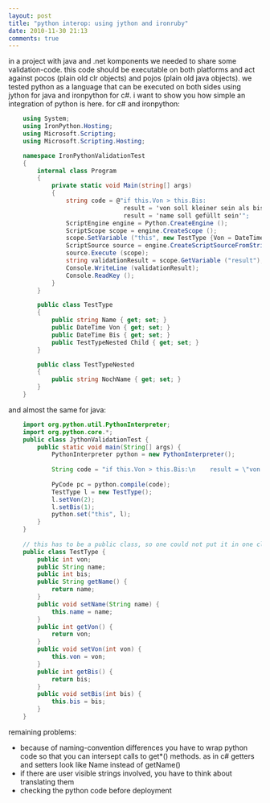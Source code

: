 ```yaml
---
layout: post
title: "python interop: using jython and ironruby"
date: 2010-11-30 21:13
comments: true
---
```

in a project with java and .net komponents we needed to share some validation-code. this code should be executable on both platforms and act against pocos (plain old clr objects) and pojos (plain old java objects). 
we tested python as a language that can be executed on both sides using jython for java and ironpython for c#. i want to show you how simple an integration of python is here. 
for c# and ironpython:

``` csharp
	using System;
	using IronPython.Hosting;
	using Microsoft.Scripting;
	using Microsoft.Scripting.Hosting;

	namespace IronPythonValidationTest
	{  
		internal class Program
		{    
			private static void Main(string[] args)
			{      
				string code = @"if this.Von > this.Bis:    
								result = 'von soll kleiner sein als bis'elif this.Child.Name != '':    
								result = 'name soll gefüllt sein'";      
				ScriptEngine engine = Python.CreateEngine ();      
				ScriptScope scope = engine.CreateScope ();      
				scope.SetVariable ("this", new TestType {Von = DateTime.Now.AddDays(1), Bis = DateTime.Now, Child = new TestTypeNested()});      
				ScriptSource source = engine.CreateScriptSourceFromString (code, SourceCodeKind.SingleStatement);      
				source.Execute (scope);      
				string validationResult = scope.GetVariable ("result");      
				Console.WriteLine (validationResult);      
				Console.ReadKey ();
			}
		}

		public class TestType
		{    
			public string Name { get; set; }
			public DateTime Von { get; set; }
			public DateTime Bis { get; set; }
			public TestTypeNested Child { get; set; }
		}

		public class TestTypeNested
		{    
			public string NochName { get; set; }
		}
	}
```

and almost the same for java:

``` java
	import org.python.util.PythonInterpreter;
	import org.python.core.*;
	public class JythonValidationTest {
		public static void main(String[] args) {
			PythonInterpreter python = new PythonInterpreter();
	
			String code = "if this.Von > this.Bis:\n    result = \"von soll kleiner sein als bis\"\nelif this.Child.Name != \"\":\n    result = \"name soll gefüllt sein\"";
	
			PyCode pc = python.compile(code);
			TestType l = new TestType();
			l.setVon(2);        
			l.setBis(1);
			python.set("this", l);
		}
	}
	
	// this has to be a public class, so one could not put it in one classfile
	public class TestType {    
		public int von;    
		public String name;    
		public int bis;    
		public String getName() {        
			return name;    
		}    
		public void setName(String name) {        
			this.name = name;    
		}    
		public int getVon() {        
			return von;    
		}    
		public void setVon(int von) {        
			this.von = von;    
		}    
		public int getBis() {        
			return bis;    
		}    
		public void setBis(int bis) {        
			this.bis = bis;    
		}
	}
```

remaining problems:

- because of naming-convention differences you have to wrap python code so that you can intersept calls to get*() methods. as in c# getters and setters look like Name instead of getName()
- if there are user visible strings involved, you have to think about translating them
- checking the python code before deployment
 